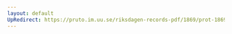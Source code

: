 ```yaml
---
layout: default
UpRedirect: https://pruto.im.uu.se/riksdagen-records-pdf/1869/prot-1869--ak--408/prot-1869--ak--408_002.pdf
---
```

